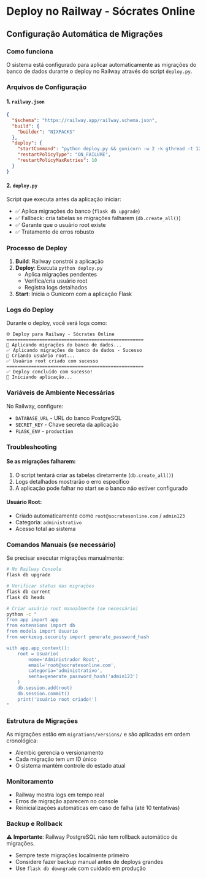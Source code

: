# Deploy no Railway - Sócrates Online

## Configuração Automática de Migrações

### Como funciona

O sistema está configurado para aplicar automaticamente as migrações do banco de dados durante o deploy no Railway através do script `deploy.py`.

### Arquivos de Configuração

#### 1. `railway.json`
```json
{
  "$schema": "https://railway.app/railway.schema.json",
  "build": {
    "builder": "NIXPACKS"
  },
  "deploy": {
    "startCommand": "python deploy.py && gunicorn -w 2 -k gthread -t 120 -b 0.0.0.0:$PORT app:app",
    "restartPolicyType": "ON_FAILURE",
    "restartPolicyMaxRetries": 10
  }
}
```

#### 2. `deploy.py`
Script que executa antes da aplicação iniciar:
- ✅ Aplica migrações do banco (`flask db upgrade`)
- ✅ Fallback: cria tabelas se migrações falharem (`db.create_all()`)
- ✅ Garante que o usuário root existe
- ✅ Tratamento de erros robusto

### Processo de Deploy

1. **Build**: Railway constrói a aplicação
2. **Deploy**: Executa `python deploy.py`
   - Aplica migrações pendentes
   - Verifica/cria usuário root
   - Registra logs detalhados
3. **Start**: Inicia o Gunicorn com a aplicação Flask

### Logs do Deploy

Durante o deploy, você verá logs como:
```
🌐 Deploy para Railway - Sócrates Online
==================================================
🔄 Aplicando migrações do banco de dados...
✅ Aplicando migrações do banco de dados - Sucesso
👑 Criando usuário root...
✅ Usuário root criado com sucesso
==================================================
✅ Deploy concluído com sucesso!
🚀 Iniciando aplicação...
```

### Variáveis de Ambiente Necessárias

No Railway, configure:
- `DATABASE_URL` - URL do banco PostgreSQL
- `SECRET_KEY` - Chave secreta da aplicação
- `FLASK_ENV` - `production`

### Troubleshooting

#### Se as migrações falharem:
1. O script tentará criar as tabelas diretamente (`db.create_all()`)
2. Logs detalhados mostrarão o erro específico
3. A aplicação pode falhar no start se o banco não estiver configurado

#### Usuário Root:
- Criado automaticamente como `root@socratesonline.com` / `admin123`
- Categoria: `administrativo`
- Acesso total ao sistema

### Comandos Manuais (se necessário)

Se precisar executar migrações manualmente:

```bash
# No Railway Console
flask db upgrade

# Verificar status das migrações
flask db current
flask db heads

# Criar usuário root manualmente (se necessário)
python -c "
from app import app
from extensions import db
from models import Usuario
from werkzeug.security import generate_password_hash

with app.app_context():
    root = Usuario(
        nome='Administrador Root',
        email='root@socratesonline.com',
        categoria='administrativo',
        senha=generate_password_hash('admin123')
    )
    db.session.add(root)
    db.session.commit()
    print('Usuário root criado!')
"
```

### Estrutura de Migrações

As migrações estão em `migrations/versions/` e são aplicadas em ordem cronológica:
- Alembic gerencia o versionamento
- Cada migração tem um ID único
- O sistema mantém controle do estado atual

### Monitoramento

- Railway mostra logs em tempo real
- Erros de migração aparecem no console
- Reinicializações automáticas em caso de falha (até 10 tentativas)

### Backup e Rollback

⚠️ **Importante**: Railway PostgreSQL não tem rollback automático de migrações.
- Sempre teste migrações localmente primeiro
- Considere fazer backup manual antes de deploys grandes
- Use `flask db downgrade` com cuidado em produção
